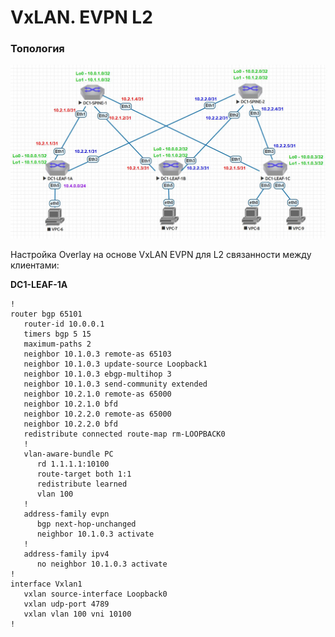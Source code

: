 # VxLAN. EVPN L2
### Топология
![](https://github.com/devops-user/otus/blob/main/homeworks_dc/homework_03/images/topology.JPG)

Настройка Overlay на основе VxLAN EVPN для L2 связанности между клиентами:

**DC1-LEAF-1A**
```
!
router bgp 65101
   router-id 10.0.0.1
   timers bgp 5 15
   maximum-paths 2
   neighbor 10.1.0.3 remote-as 65103
   neighbor 10.1.0.3 update-source Loopback1
   neighbor 10.1.0.3 ebgp-multihop 3
   neighbor 10.1.0.3 send-community extended
   neighbor 10.2.1.0 remote-as 65000
   neighbor 10.2.1.0 bfd
   neighbor 10.2.2.0 remote-as 65000
   neighbor 10.2.2.0 bfd
   redistribute connected route-map rm-LOOPBACK0
   !
   vlan-aware-bundle PC
      rd 1.1.1.1:10100
      route-target both 1:1
      redistribute learned
      vlan 100
   !
   address-family evpn
      bgp next-hop-unchanged
      neighbor 10.1.0.3 activate
   !
   address-family ipv4
      no neighbor 10.1.0.3 activate
!
interface Vxlan1
   vxlan source-interface Loopback0
   vxlan udp-port 4789
   vxlan vlan 100 vni 10100
!
```
